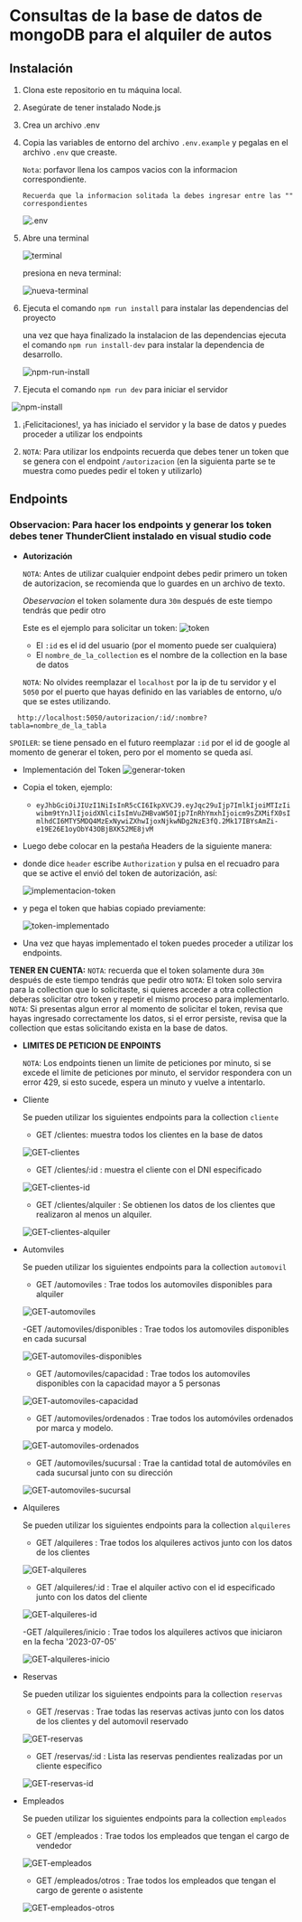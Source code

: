 # Consultas de la base de datos de mongoDB para el alquiler de autos

## Instalación
1. Clona este repositorio en tu máquina local.
2. Asegúrate de tener instalado Node.js
3. Crea un archivo .env
4. Copia las variables de entorno del archivo `.env.example` y pegalas en el archivo `.env` que creaste.

    `Nota`: porfavor llena los campos vacios con la informacion correspondiente.

    `Recuerda que la informacion solitada la debes ingresar entre las "" correspondientes`

    ![.env](/assets/img/configuracion-env.png)
5. Abre una terminal

    ![terminal](/assets/img/terminal.png)

    presiona en neva terminal:

    ![nueva-terminal](/assets/img/nueva-terminal.png)

6. Ejecuta el comando `npm run install` para instalar las dependencias del proyecto

    una vez que haya finalizado la instalacion de las dependencias ejecuta el comando `npm run install-dev` para instalar la dependencia de desarrollo.

    ![npm-run-install](/assets/img/npm-run-install.png)

7. Ejecuta el comando `npm run dev` para iniciar el servidor

​	 ![npm-install](/assets/img/npm-run-dev.png)

1. ¡Felicitaciones!, ya has iniciado el servidor y la base de datos y puedes proceder a  utilizar los endpoints

2. `NOTA`: Para utilizar los endpoints recuerda que debes tener un token que se genera con el endpoint `/autorizacion` (en la siguienta parte se te muestra como puedes pedir el token y utilizarlo)

## Endpoints

### Observacion: Para hacer los endpoints y generar los token debes tener ThunderClient instalado en visual studio code

- **Autorización**

  `NOTA`: Antes de utilizar cualquier endpoint debes pedir primero un token de autorizacion, se recomienda que lo guardes en un archivo de texto.

  *Obeservacion* el token solamente dura `30m`  después de este tiempo tendrás que pedir otro

  Este es el ejemplo para solicitar un token:
  ![token](/assets/img/pedirToken.png)

  - El `:id` es el id del usuario (por el momento puede ser cualquiera)
  - El `nombre_de_la_collection` es el nombre de la collection en la base de datos

  `NOTA`: No olvides reemplazar el `localhost` por la ip de tu servidor y el `5050` por el puerto que hayas definido en las variables de entorno, u/o que se estes utilizando.

```shell
  http://localhost:5050/autorizacion/:id/:nombre?tabla=nombre_de_la_tabla
```

`SPOILER`: se tiene pensado en el futuro reemplazar `:id` por el id de google al momento de generar el token, pero por el momento se queda así.

- Implementación del Token
    ![generar-token](assets/img/generar-token.png)
- Copia el token, ejemplo:
    - `eyJhbGciOiJIUzI1NiIsInR5cCI6IkpXVCJ9.eyJqc29uIjp7ImlkIjoiMTIzIiwibm9tYnJlIjoidXNlciIsImVuZHBvaW50Ijp7InRhYmxhIjoicm9sZXMifX0sImlhdCI6MTY5MDQ4MzExNywiZXhwIjoxNjkwNDg2NzE3fQ.2Mk17IBYsAmZi-e19E26E1oyObY43OBjBXK52ME8jvM`

- Luego debe colocar en la pestaña Headers de la siguiente manera:
  
- donde dice `header` escribe `Authorization` y pulsa en el recuadro para que se active el envió del token de autorización, así:

    ![implementacion-token](/assets/img/implementacion-token.png)

- y pega el token que habias copiado previamente:

    ![token-implementado](/assets/img/token-implementado.png)

- Una vez que hayas implementado el token puedes proceder a utilizar los endpoints.

**TENER EN CUENTA:**
  `NOTA`: recuerda que el token solamente dura `30m`  después de este tiempo tendrás que pedir otro
  `NOTA`: El token solo servira para la collection que lo solicitaste, si quieres acceder a otra collection deberas solicitar otro token y repetir el mismo proceso para implementarlo.
  `NOTA`: Si presentas algun error al momento de solicitar el token, revisa que hayas ingresado correctamente los datos, si el error persiste, revisa que la collection que estas solicitando exista en la base de datos.

- **LIMITES DE PETICION DE ENPOINTS**
    
    `NOTA`: Los endpoints tienen un limite de peticiones por minuto, si se excede el limite de peticiones por minuto, el servidor respondera con un error 429, si esto sucede, espera un minuto y vuelve a intentarlo.

- Cliente

    Se pueden utilizar los siguientes endpoints para la collection `cliente`

    - GET /clientes: muestra todos los clientes en la base de datos

    ![GET-clientes](/assets/img/GET-cliente.png)

    - GET /clientes/:id : muestra el cliente con el DNI especificado

    ![GET-clientes-id](/assets/img/GET-clientes-dni.png)

    - GET /clientes/alquiler : Se obtienen los datos de los clientes que realizaron al  menos un alquiler.

    ![GET-clientes-alquiler](/assets/img/GET-clientes-alquiler.png)

- Automviles

    Se pueden utilizar los siguientes endpoints para la collection `automovil`

    - GET /automoviles : Trae todos los automoviles disponibles para alquiler

    ![GET-automoviles](/assets/img/GET-automoviles.png)

    -GET /automoviles/disponibles : Trae todos los automoviles disponibles en cada sucursal

    ![GET-automoviles-disponibles](/assets/img/GET-disponibles-sucursal.png)

    - GET /automoviles/capacidad : Trae todos los automoviles disponibles con la capacidad mayor a 5 personas

    ![GET-automoviles-capacidad](/assets/img/GET-automoviles-capacidad.png)

    - GET /automoviles/ordenados : Trae todos los automóviles ordenados por marca y modelo.

    ![GET-automoviles-ordenados](/assets/img/GET-automoviles-ordenados.png)

    - GET /automoviles/sucursal : Trae la cantidad total de automóviles en cada sucursal junto con su dirección
    
    ![GET-automoviles-sucursal](/assets/img/GET-automoviles-sucursal.png)
    
- Alquileres

    Se pueden utilizar los siguientes endpoints para la collection `alquileres`

    - GET /alquileres : Trae todos los alquileres activos junto con los datos de los clientes

    ![GET-alquileres](/assets/img/GET-alquileres.png)

    - GET /alquileres/:id : Trae el alquiler activo con el id especificado junto con los datos del cliente

    ![GET-alquileres-id](/assets/img/GET-alquileres-id.png)

    -GET /alquileres/inicio : Trae todos los alquileres activos que iniciaron en la fecha '2023-07-05'

    ![GET-alquileres-inicio](/assets/img/GET-alquileres-inicio.png)
    
- Reservas

    Se pueden utilizar los siguientes endpoints para la collection `reservas`

    - GET /reservas : Trae todas las reservas activas junto con los datos de los clientes y del automovil reservado

    ![GET-reservas](/assets/img/GET-reservas.png)

    - GET /reservas/:id : Lista las reservas pendientes realizadas por un cliente
    específico

    ![GET-reservas-id](/assets/img/GET-reservas-cliente.png)

- Empleados

    Se pueden utilizar los siguientes endpoints para la collection `empleados`

    - GET /empleados : Trae todos los empleados que tengan el cargo de vendedor

    ![GET-empleados](/assets/img/GET-empleados.png)

    - GET /empleados/otros : Trae todos los empleados que tengan el cargo de gerente o asistente

    ![GET-empleados-otros](/assets/img/GET-otros-empleados.png)